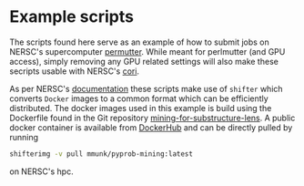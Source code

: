 # Example scripts

The scripts found here serve as an example of how to submit jobs on NERSC's
supercomputer [permutter](https://www.nersc.gov/systems/perlmutter/). While
meant for perlmutter (and GPU access), simply removing any GPU related settings
will also make these secripts usable with NERSC's
[cori](https://www.nersc.gov/systems/cori/).

As per NERSC's [documentation](https://docs.nersc.gov/development/shifter/)
these scripts make use of `shifter` which converts `Docker` images to a common
format which can be efficiently distributed. The docker images used in this
example is build using the Dockerfile found in the Git repository
[mining-for-substructure-lens](https://github.com/pyprob/mining-for-substructure-lens/tree/pyprob_implementation).
A public docker container is available from
[DockerHub](https://hub.docker.com/r/mumunk/pyprob-mining) and can be directly
pulled by running

``` sh
shifterimg -v pull mmunk/pyprob-mining:latest
```

on NERSC's hpc.
